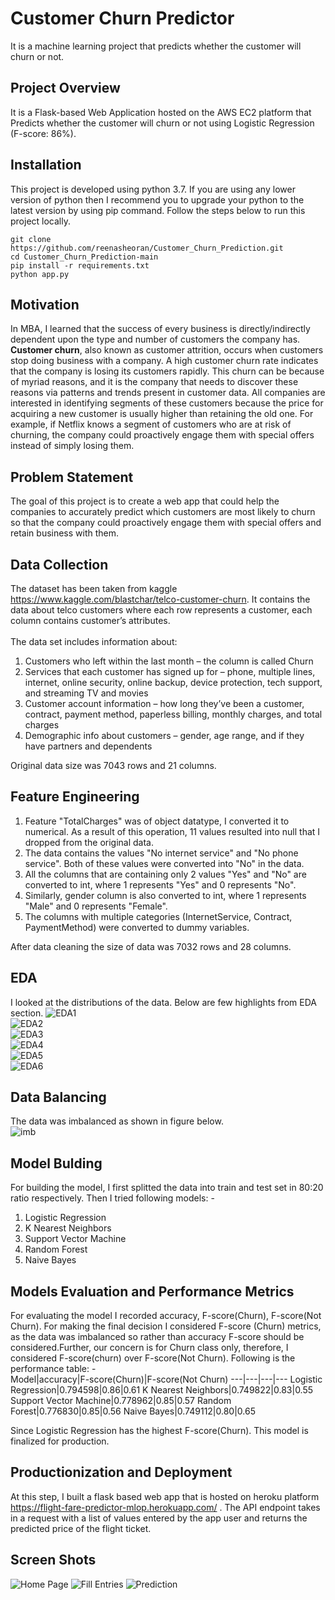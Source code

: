 # Customer Churn Predictor
It is a machine learning project that predicts whether the customer will churn or not.
## Project Overview
It is a Flask-based Web Application hosted on the AWS EC2 platform that Predicts whether the customer will churn or not using Logistic Regression (F-score: 86%).
## Installation
This project is developed using python 3.7. If you are using any lower version of python then I recommend you to upgrade your python to the latest version by using pip command. Follow the steps below to run this project locally.
```
git clone https://github.com/reenasheoran/Customer_Churn_Prediction.git
cd Customer_Churn_Prediction-main
pip install -r requirements.txt
python app.py
```
## Motivation
In MBA, I learned that the success of every business is directly/indirectly dependent upon the type and number of customers the company has. **Customer churn**, also known as customer attrition, occurs when customers stop doing business with a company. A high customer churn rate indicates that the company is losing its customers rapidly. This churn can be because of myriad reasons, and it is the company that needs to discover these reasons via patterns and trends present in customer data. All companies are interested in identifying segments of these customers because the price for acquiring a new customer is usually higher than retaining the old one. For example, if Netflix knows a segment of customers who are at risk of churning, the company could proactively engage them with special offers instead of simply losing them.
## Problem Statement
The goal of this project is to create a web app that could help the companies to accurately predict which customers are most likely to churn so that the company could proactively engage them with special offers and retain business with them.
## Data Collection
The dataset has been taken from kaggle https://www.kaggle.com/blastchar/telco-customer-churn. It contains the data about telco customers where each row represents a customer, each column contains customer’s attributes.<br><br>
The data set includes information about:<br>
1. Customers who left within the last month – the column is called Churn <br>
2. Services that each customer has signed up for – phone, multiple lines, internet, online security, online backup, device protection, tech support, and streaming TV and movies<br>
3. Customer account information – how long they’ve been a customer, contract, payment method, paperless billing, monthly charges, and total charges<br>
4. Demographic info about customers – gender, age range, and if they have partners and dependents<br>

Original data size was 7043 rows and 21 columns.
## Feature Engineering
1. Feature "TotalCharges" was of object datatype, I converted it to numerical. As a result of this operation, 11 values resulted into null that I dropped from the original data.<br>
2. The data contains the values "No internet service" and "No phone service". Both of these values were converted into "No" in the data.<br>
3. All the columns that are containing only 2 values "Yes" and "No" are converted to int, where 1 represents "Yes" and 0 represents "No".<br>
4. Similarly, gender column is also converted to int, where 1 represents "Male" and 0 represents "Female".<br>
5. The columns with multiple categories (InternetService, Contract, PaymentMethod) were converted to dummy variables.<br>

After data cleaning the size of data was 7032 rows and 28 columns.<br>
## EDA
I looked at the distributions of the data. Below are few highlights from EDA section.
![EDA1](https://github.com/reenasheoran/Customer_Churn_Prediction/blob/main/images/eda.png)<br>
![EDA2](https://github.com/reenasheoran/Customer_Churn_Prediction/blob/main/images/eda4.png)<br>
![EDA3](https://github.com/reenasheoran/Customer_Churn_Prediction/blob/main/images/eda1.png)<br>
![EDA4](https://github.com/reenasheoran/Customer_Churn_Prediction/blob/main/images/eda2.png)<br>
![EDA5](https://github.com/reenasheoran/Customer_Churn_Prediction/blob/main/images/eda3.png)<br>
![EDA6](https://github.com/reenasheoran/Customer_Churn_Prediction/blob/main/images/corr.png)<br>
## Data Balancing
The data was imbalanced as shown in figure below.<br>
![imb](https://github.com/reenasheoran/Customer_Churn_Prediction/blob/main/images/imb.png)<br>
## Model Bulding
For building the model, I first splitted the data into train and test set in 80:20 ratio respectively. Then I tried following models: -<br>
1. Logistic Regression<br>
2. K Nearest Neighbors<br>
3. Support Vector Machine<br>
4. Random Forest<br>
5. Naive Bayes<br> 
## Models Evaluation and Performance Metrics
For evaluating the model I recorded accuracy, F-score(Churn), F-score(Not Churn). For making the final decision I considered F-score (Churn) metrics, as the data was imbalanced so rather than accuracy F-score should be considered.Further, our concern is for Churn class only, therefore, I considered F-score(churn) over F-score(Not Churn). Following is the performance table: - <br>
Model|accuracy|F-score(Churn)|F-score(Not Churn)
---|---|---|---
Logistic Regression|0.794598|0.86|0.61
K Nearest Neighbors|0.749822|0.83|0.55
Support Vector Machine|0.778962|0.85|0.57
Random Forest|0.776830|0.85|0.56
Naive Bayes|0.749112|0.80|0.65

Since Logistic Regression has the highest F-score(Churn). This model is finalized for production.
## Productionization and Deployment
At this step, I built a flask based web app that is hosted on heroku platform https://flight-fare-predictor-mlop.herokuapp.com/ . The API endpoint takes in a request with a list of values entered by the app user and returns the predicted price of the flight ticket.
## Screen Shots
![Home Page](https://github.com/reenasheoran/Flight_Fare_MLOP/blob/main/static/1.png)
![Fill Entries](https://github.com/reenasheoran/Flight_Fare_MLOP/blob/main/static/2.png)
![Prediction](https://github.com/reenasheoran/Flight_Fare_MLOP/blob/main/static/3.png)


